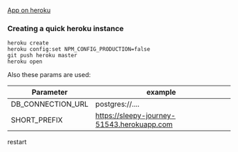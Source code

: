 [App on heroku](https://sleepy-journey-51543.herokuapp.com/)

### Creating a quick heroku instance

```shell
heroku create
heroku config:set NPM_CONFIG_PRODUCTION=false
git push heroku master
heroku open
```

Also these params are used:

| Parameter         | example                 |
| ---------         | --------                |
| DB_CONNECTION_URL | postgres://.... |
| SHORT_PREFIX      | https://sleepy-journey-51543.herokuapp.com |
restart
